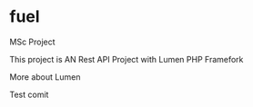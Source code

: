 # fuel
MSc Project

This project is AN Rest API Project with Lumen PHP Framefork

More about
Lumen

Test comit
